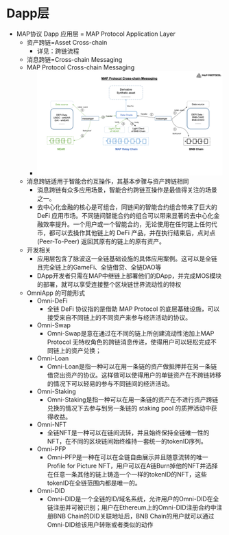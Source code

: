 # Dapp层

* MAP协议 Dapp 应用层 = MAP Protocol Application Layer 
  * 资产跨链=Asset Cross-chain 
    * 详见：跨链流程
  *  消息跨链=Cross-chain Messaging 
    * MAP Protocol Cross-chain Messaging
      * ![map_protocol_cross_chain_messaging](../../../../assets/img/map_protocol_cross_chain_messaging.png)
    * 消息跨链适用于智能合约互操作，其基本步骤与资产跨链相同 
      * 消息跨链有众多应用场景，智能合约跨链互操作是最值得关注的场景之一。 
      * 去中心化金融的核心是可组合，同链间的智能合约组合带来了巨大的 DeFi 应用市场。不同链间智能合约的组合可以带来显著的去中心化金融效率提升。一个用户或一个智能合约，无论使用在任何链上任何代币，都可以去操作其他链上的 DeFi 产品，并在执行结束后，点对点 (Peer-To-Peer) 返回其原有的链上的原有资产。 
  * 开发相关 
    * 应用层包含了脉波这一全链基础设施的具体应用案例。这可以是全链且完全链上的GameFi、全链借贷、全链DAO等 
    * DApp开发者只需在MAP中继链上部署他们的DApp，并完成MOS模块的部署，就可以享受连接整个区块链世界流动性的特权 
  * OmniApp 的可能形式 
    * Omni-DeFi 
      * 全链 DeFi 协议指的是借助 MAP Protocol 的底层基础设施，可以接受来自不同链上的不同资产来参与经济活动的协议。 
    * Omni-Swap 
      * Omni-Swap是意在通过在不同的链上所创建流动性池加上MAP Protocol 无特权角色的跨链消息传递，使得用户可以轻松完成不同链上的资产兑换； 
    * Omni-Loan 
      * Omni-Loan是指一种可以在用一条链的资产做抵押并在另一条链借贷出资产的协议。这样做可以使得用户的单链资产在不跨链转移的情况下可以轻易的参与不同链间的经济活动。 
    * Omni-Staking 
      * Omni-Staking是指一种可以在用一条链的资产在不进行资产跨链兑换的情况下去参与到另一条链的 staking pool 的质押活动中获得收益。 
    * Omni-NFT 
      * 全链NFT是一种可以在链间流转，并且始终保持全链唯一性的NFT，在不同的区块链间始终维持一套统一的tokenID序列。 
    * Omni-PFP 
      * Omni-PFP是一种在可以在全链自由展示并且随意流转的唯一Profile for Picture NFT，用户可以在A链Burn掉他的NFT并选择在任意一条其他的链上铸造一个一样的tokenID的NFT，这些tokenID在全链范围内都是唯一的。 
    * Omni-DID 
      * Omni-DID是一个全链的ID/域名系统，允许用户的Omni-DID在全链注册并可被识别；用户在Ethereum上的Omni-DID注册合约中注册BNB Chain的DID关联地址后，BNB Chain的用户就可以通过Omni-DID给该用户转账或者类似的动作 
